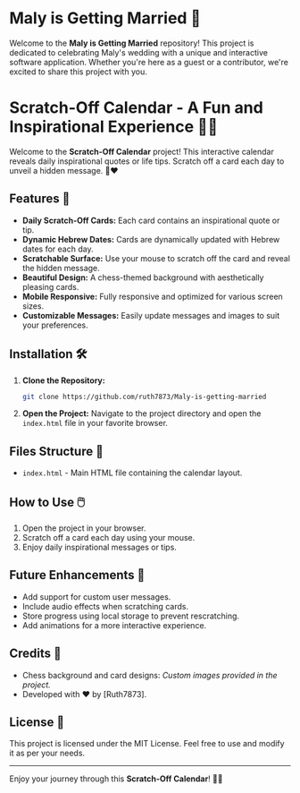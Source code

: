 # Maly is Getting Married 🎉

Welcome to the **Maly is Getting Married** repository! This project is dedicated to celebrating Maly's wedding with a unique and interactive software application. Whether you're here as a guest or a contributor, we're excited to share this project with you.
# Scratch-Off Calendar - A Fun and Inspirational Experience 🎉✨

Welcome to the **Scratch-Off Calendar** project! This interactive calendar reveals daily inspirational quotes or life tips. Scratch off a card each day to unveil a hidden message. 🌟❤️

## Features 📅

- **Daily Scratch-Off Cards:** Each card contains an inspirational quote or tip.
- **Dynamic Hebrew Dates:** Cards are dynamically updated with Hebrew dates for each day.
- **Scratchable Surface:** Use your mouse to scratch off the card and reveal the hidden message.
- **Beautiful Design:** A chess-themed background with aesthetically pleasing cards.
- **Mobile Responsive:** Fully responsive and optimized for various screen sizes.
- **Customizable Messages:** Easily update messages and images to suit your preferences.

## Installation 🛠️

1. **Clone the Repository:**
   ```bash
   git clone https://github.com/ruth7873/Maly-is-getting-married
   ```
2. **Open the Project:**
   Navigate to the project directory and open the `index.html` file in your favorite browser.

## Files Structure 📂

- `index.html` - Main HTML file containing the calendar layout.

## How to Use 🖱️

1. Open the project in your browser.
2. Scratch off a card each day using your mouse.
3. Enjoy daily inspirational messages or tips.

## Future Enhancements 🚀

- Add support for custom user messages.
- Include audio effects when scratching cards.
- Store progress using local storage to prevent rescratching.
- Add animations for a more interactive experience.

## Credits 🙌

- Chess background and card designs: *Custom images provided in the project.*
- Developed with ❤️ by [Ruth7873].

## License 📜

This project is licensed under the MIT License. Feel free to use and modify it as per your needs.

---

Enjoy your journey through this **Scratch-Off Calendar**! 🖤✨  
```

